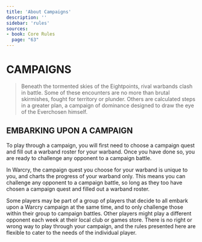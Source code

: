 ```yaml
---
title: 'About Campaigns'
description: ''
sidebar: 'rules'
sources:
- book: Core Rules
  page: "63"
---
```


# CAMPAIGNS

> Beneath the tormented skies of the Eightpoints, rival warbands clash in battle. Some of these encounters are no more than brutal skirmishes, fought for territory or plunder. Others are calculated steps in a greater plan, a campaign of dominance designed to draw the eye of the Everchosen himself.

## EMBARKING UPON A CAMPAIGN
To play through a campaign, you will first need to choose a campaign quest and fill out a warband roster for your warband. Once you have done so, you are ready to challenge any opponent to a campaign battle.

In Warcry, the campaign quest you choose for your warband is unique to you, and charts the progress of your warband only. This means you can challenge any opponent to a campaign battle, so long as they too have chosen a campaign quest and filled out a warband roster.

Some players may be part of a group of players that decide to all embark upon a Warcry campaign at the same time, and to only challenge those within their group to campaign battles. Other players might play a different opponent each week at their local club or games store. There is no right or wrong way to play through your campaign, and the rules presented here are flexible to cater to the needs of the individual player.


